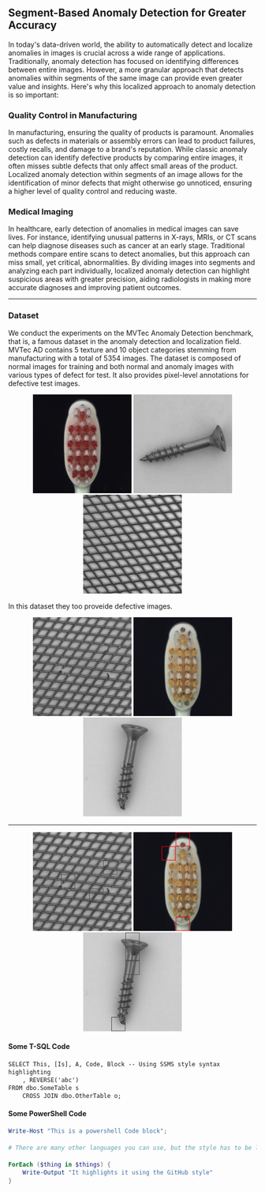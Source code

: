 ## Segment-Based Anomaly Detection for Greater Accuracy


In today's data-driven world, the ability to automatically detect and localize anomalies in images is crucial across a wide range of applications. Traditionally, anomaly detection has focused on identifying differences between entire images. However, a more granular approach that detects anomalies within segments of the same image can provide even greater value and insights. Here's why this localized approach to anomaly detection is so important:

### Quality Control in Manufacturing
In manufacturing, ensuring the quality of products is paramount. Anomalies such as defects in materials or assembly errors can lead to product failures, costly recalls, and damage to a brand's reputation. While classic anomaly detection can identify defective products by comparing entire images, it often misses subtle defects that only affect small areas of the product. Localized anomaly detection within segments of an image allows for the identification of minor defects that might otherwise go unnoticed, ensuring a higher level of quality control and reducing waste.

### Medical Imaging
In healthcare, early detection of anomalies in medical images can save lives. For instance, identifying unusual patterns in X-rays, MRIs, or CT scans can help diagnose diseases such as cancer at an early stage. Traditional methods compare entire scans to detect anomalies, but this approach can miss small, yet critical, abnormalities. By dividing images into segments and analyzing each part individually, localized anomaly detection can highlight suspicious areas with greater precision, aiding radiologists in making more accurate diagnoses and improving patient outcomes.

---

### Dataset

We conduct the experiments on the MVTec Anomaly Detection benchmark, that is, a famous dataset in the anomaly detection and localization field. MVTec AD
contains 5 texture and 10 object categories stemming from manufacturing with a total of 5354 images. The dataset
is composed of normal images for training and both normal and anomaly images with various types of defect for
test. It also provides pixel-level annotations for defective test images.

<p align="center">
  <img src="https://github.com/EN555/EN555.github.io/raw/main/images/006.png" alt="Image 006" width="200" />
  <img src="https://github.com/EN555/EN555.github.io/raw/main/images/037.png" alt="Image 037" width="200" />
  <img src="https://github.com/EN555/EN555.github.io/raw/main/images/263.png" alt="Image 263" width="200" />
</p>

In this dataset they too proveide defective images.

<p align="center">
  <img src="https://github.com/EN555/EN555.github.io/raw/main/images/007.png" alt="Image 007" width="200" />
  <img src="https://github.com/EN555/EN555.github.io/raw/main/images/024.png" alt="Image 024" width="200" />
  <img src="https://github.com/EN555/EN555.github.io/raw/main/images/016.png" alt="Image 016" width="200" />
</p>

---

<p align="center">
  <img src="https://github.com/EN555/EN555.github.io/raw/main/images/007-defect.png" alt="Image 007" width="200" />
  <img src="https://github.com/EN555/EN555.github.io/raw/main/images/024-defect.png" alt="Image 024" width="200" />
  <img src="https://github.com/EN555/EN555.github.io/raw/main/images/016-defect.png" alt="Image 016" width="200" />
</p>


#### Some T-SQL Code

```tsql
SELECT This, [Is], A, Code, Block -- Using SSMS style syntax highlighting
    , REVERSE('abc')
FROM dbo.SomeTable s
    CROSS JOIN dbo.OtherTable o;
```

#### Some PowerShell Code

```powershell
Write-Host "This is a powershell Code block";

# There are many other languages you can use, but the style has to be loaded first

ForEach ($thing in $things) {
    Write-Output "It highlights it using the GitHub style"
}
```
